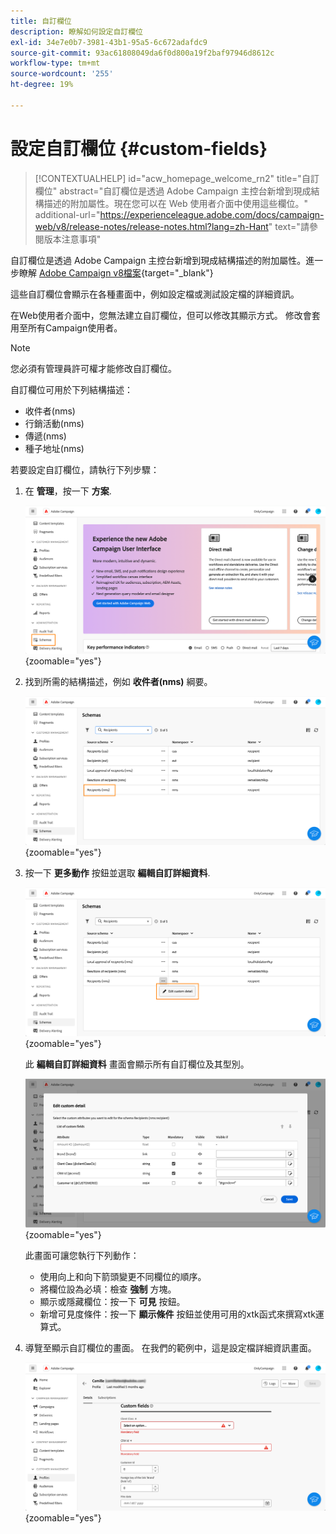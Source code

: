 ```yaml
---
title: 自訂欄位
description: 瞭解如何設定自訂欄位
exl-id: 34e7e0b7-3981-43b1-95a5-6c672adafdc9
source-git-commit: 93ac61808049da6f0d800a19f2baf97946d8612c
workflow-type: tm+mt
source-wordcount: '255'
ht-degree: 19%

---
```


# 設定自訂欄位 {#custom-fields}

>[!CONTEXTUALHELP]
>id="acw_homepage_welcome_rn2"
>title="自訂欄位"
>abstract="自訂欄位是透過 Adobe Campaign 主控台新增到現成結構描述的附加屬性。現在您可以在 Web 使用者介面中使用這些欄位。"
>additional-url="https://experienceleague.adobe.com/docs/campaign-web/v8/release-notes/release-notes.html?lang=zh-Hant" text="請參閱版本注意事項"



自訂欄位是透過 Adobe Campaign 主控台新增到現成結構描述的附加屬性。進一步瞭解 [Adobe Campaign v8檔案](https://experienceleague.adobe.com/docs/campaign/campaign-v8/developer/shemas-forms/extend-schema.html){target="_blank"}

這些自訂欄位會顯示在各種畫面中，例如設定檔或測試設定檔的詳細資訊。

在Web使用者介面中，您無法建立自訂欄位，但可以修改其顯示方式。 修改會套用至所有Campaign使用者。

>[!NOTE]
>
>您必須有管理員許可權才能修改自訂欄位。

自訂欄位可用於下列結構描述：

* 收件者(nms)
* 行銷活動(nms)
* 傳遞(nms)
* 種子地址(nms)

若要設定自訂欄位，請執行下列步驟：

1. 在 **管理**，按一下 **方案**.

   ![](assets/custom-fields.png){zoomable="yes"}

1. 找到所需的結構描述，例如 **收件者(nms)** 綱要。

   ![](assets/custom-fields2.png){zoomable="yes"}

1. 按一下 **更多動作** 按鈕並選取 **編輯自訂詳細資料**.

   ![](assets/custom-fields3.png){zoomable="yes"}

   此 **編輯自訂詳細資料** 畫面會顯示所有自訂欄位及其型別。

   ![](assets/custom-fields4.png){zoomable="yes"}

   此畫面可讓您執行下列動作：

   * 使用向上和向下箭頭變更不同欄位的順序。
   * 將欄位設為必填：檢查 **強制** 方塊。
   * 顯示或隱藏欄位：按一下 **可見** 按鈕。
   * 新增可見度條件：按一下 **顯示條件** 按鈕並使用可用的xtk函式來撰寫xtk運算式。

1. 導覽至顯示自訂欄位的畫面。 在我們的範例中，這是設定檔詳細資訊畫面。

   ![](assets/custom-fields5.png){zoomable="yes"}
